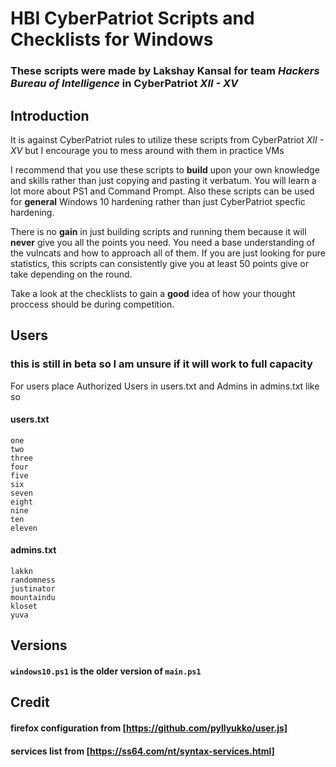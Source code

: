 # HBI CyberPatriot Scripts and Checklists for Windows
### These scripts were made by Lakshay Kansal for team *Hackers Bureau of Intelligence* in CyberPatriot *XII - XV*

## Introduction
It is against CyberPatriot rules to utilize these scripts from CyberPatriot *XII - XV* but I encourage you to mess around with them in practice VMs

I recommend that you use these scripts to **build** upon your own knowledge and skills rather than just copying and pasting it verbatum.
You will learn a lot more about PS1 and Command Prompt. Also these scripts can be used for **general** Windows 10 hardening rather than just CyberPatriot specfic hardening.

There is no **gain** in just building scripts and running them because it will **never** give you all the points you need. You need a base understanding of the vulncats and how to approach all of them. If you are just looking for pure statistics, this scripts can consistently give you at least 50 points give or take depending on the round.

Take a look at the checklists to gain a **good** idea of how your thought proccess should be during competition.


## Users
### this is still in beta so I am unsure if it will work to full capacity

For users place Authorized Users in users.txt and Admins in admins.txt like so

#### users.txt
```
one
two
three
four
five
six
seven
eight
nine
ten
eleven
```
#### admins.txt
```
lakkn
randomness
justinator
mountaindu
kloset
yuva
```
## Versions
#### `windows10.ps1` is the older version of `main.ps1`

## Credit
#### firefox configuration from [https://github.com/pyllyukko/user.js]
#### services list from [https://ss64.com/nt/syntax-services.html]
